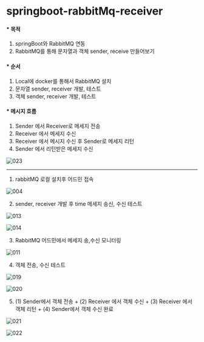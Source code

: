 # springboot-rabbitMq-receiver

#### * 목적
1. springBoot와 RabbitMQ 연동
2. RabbitMQ를 통해 문자열과 객체 sender, receive 만들어보기

#### * 순서
1. Local에 docker를 통해서 RabbitMQ 설치
2. 문자열 sender, receiver 개발, 테스트
3. 객체 sender, receiver 개발, 테스트 

#### * 메시지 흐름
1. Sender 에서 Receiver로 메세지 전송  
2. Receiver 에서 메세지 수신
3. Receiver 에서 메시지 수신 후 Sender로 메세지 리턴 
4. Sender 에서 리턴받은 메세지 수신 

![023](https://user-images.githubusercontent.com/48856906/165856446-36e40aaf-6776-4b49-8b2c-2fcaa67c6ed5.PNG)

----

1. rabbitMQ 로컬 설치후 어드민 접속

![004](https://user-images.githubusercontent.com/48856906/165857617-c4cbc77d-e034-404b-81ba-5b2b6478e01a.PNG)

2. sender, receiver 개발 후 time 메세지 송신, 수신 테스트

![013](https://user-images.githubusercontent.com/48856906/165857903-40d98076-9f87-420c-a21d-5c3ceec68e08.PNG)

![014](https://user-images.githubusercontent.com/48856906/165857911-566173d6-5cf1-4a55-944b-0012dea0f6e5.PNG)

3. RabbitMQ 어드민에서 메세지 송,수신 모니터링

![011](https://user-images.githubusercontent.com/48856906/165857990-1cb4ca9e-939b-4b0b-996b-678a4ebc1348.PNG)

4. 객체 전송, 수신 테스트  

![019](https://user-images.githubusercontent.com/48856906/165858346-72252ab3-fa82-4eee-815c-1c9ce75d7eb3.PNG)

![020](https://user-images.githubusercontent.com/48856906/165858362-b8dec77e-fd59-4957-a5e8-63a81ff808af.PNG)

5. (1) Sender에서 객체 전송 + (2) Receiver 에서 객체 수신 + (3) Receiver 에서 객체 리턴 + (4) Sender에서 객체 수신 완료

![021](https://user-images.githubusercontent.com/48856906/165858375-b2feffa3-a462-4403-a71d-d5a70d53c42d.PNG)

![022](https://user-images.githubusercontent.com/48856906/165858389-20d99029-aa79-4e6c-a2eb-05be50ba740e.PNG)
